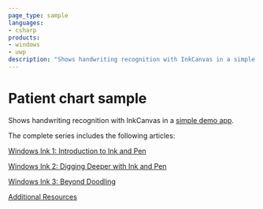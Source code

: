 ```yaml
---
page_type: sample
languages:
- csharp
products:
- windows
- uwp
description: "Shows handwriting recognition with InkCanvas in a simple demo app."
---
```


<!---
  category: CustomUserInteractions Inking
-->

# Patient chart sample

Shows handwriting recognition with InkCanvas in a [simple demo app](https://blogs.windows.com/buildingapps/2016/11/23/windows-ink-3-beyond-doodling).

The complete series includes the following articles: 

[Windows Ink 1: Introduction to Ink and Pen](https://blogs.windows.com/buildingapps/2016/11/21/windows-ink-1-introduction-to-ink-and-pen/)

[Windows Ink 2: Digging Deeper with Ink and Pen](https://blogs.windows.com/buildingapps/2016/11/22/windows-ink-2-digging-deeper-with-ink-and-pen/)

[Windows Ink 3: Beyond Doodling](https://blogs.windows.com/buildingapps/2016/11/23/windows-ink-3-beyond-doodling)

[Additional Resources](https://developer.microsoft.com/windows/projects/campaigns/bring-beautiful-apps-to-windows)

